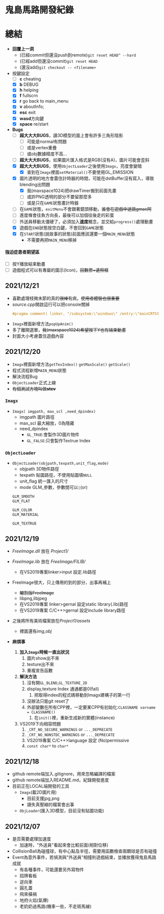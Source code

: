 # **鬼島馬路**開發紀錄
# 總結
* **回覆上一洞**
    * (已經commit但還沒push到remote)```git reset HEAD^ --hard```
    * (已經add但還沒commit)```git reset HEAD```
    * (還沒add)```git checkout -- <filename>```
* 按鍵設定
    - [ ] **c** cheating
    - [X] **b** DEBUG
    - [x] **h** helping
    - [x] **f** fullscrn
    - [X] **r** go back to main_menu
    - [X] **v** aboutInfo;
    - [x] **esc** exit
    - [x] **wasd**方向鍵
    - [x] **space** re/start
* **Bugs**
    - [ ] **超大大大BUGS**，讀3D模型的面上會有許多三角形陰影
        - [ ] 可能是normal有問題
        - [ ] 或是vertex重疊
        - [ ] 或obj數據精度不高...
    - [ ] **超大大大BUGS**，如果圖片匯入格式是RGB(沒有A)，圖片可能會歪斜
    - [X] **超大大大BUGS**，使用`ObjectLoader`之後使用`Imagx`，亮度會變暗
        - [X] 查到在`Imagx`裡面`setMaterial()`不要使用GL_EMISSION
    - [X] 圖片透明的地方會蓋住計時器的時間，可能在dstBuffer沒有寫入，導致blending出問題
        - [X] 我(maxspace1024)把drawTimer搬到前面先畫
        - [ ] 或許PNG透明的部分不要留那麼多  
        - [ ] 或是只在`GAME`狀態畫計時器
    - [ ] 在`GAME`狀態，`exitMenu`不會跟著鏡頭移動，~~誰會在遊戲中途跳gmae阿~~
    - [ ] 進度條會往負方向長，最後可以加個往後走的彩蛋
    - [ ] 外送員移動太僵硬了，必須加入**速度**概念，並交給`progress()`處理動畫
    - [X] 遊戲在`END`狀態按空白鍵，不會回到`GAME`狀態
    - [x] 在`START`狀態(說故事的狀態)前面應該還要一個`MAIN_MENU`狀態
        * 不需要再把`MAIN_MENU`移掉   

#### 強迫症患者期望區
- [ ] 按Y播放結束動畫
- [ ] 遊戲程式可以有專屬的圖示(Icon)，~~回數票+遺照框~~

## 2021/12/21
* 喜歡處理枝微末節的真的~~很棒~~有病，~~使用者體驗也很重要~~
* *source.cpp*開啟這行可以把console關掉
    ```c
    #pragma comment( linker, "/subsystem:\"windows\" /entry:\"mainCRTStartup\"" )
    ```
* `Imagx`裡面新增方法`popUpAnim()`
* 多了離開選單，~~我(maxspace1024)希望按下Y也有結束動畫~~
* 封面大小考慮蓋住遊戲內容

## 2021/12/20
* `Imagx`裡面新增方法`getTexIndex()` `getMaxScale()` `getScale()`
* 程式流程新增`MAIN_MENU`狀態
* 解決流程Bug
* `ObjectLoader`正式上線
* ~~有個測試方塊叫做**stev**~~

### `Imagx`
* `Imagx( imgpath, max_scl ,need_dpindex)`
    * imgpath 圖片路徑
    * max_scl 最大縮放，0為隱藏
    * need_dpindex
        * `GL_TRUE`:會製作3D圖片物件
        * `GL_FALSE`:只會製作Textrue Index

### `ObjectLoader`
* `ObjectLoader(objpath,texpath,unit_flag,mode)`
    * objpath 3D物件路徑
    * texpath 貼圖路徑，不使用貼圖填`NULL`
    * unit_flag 統一匯入的尺寸
    * mode GLM_參數，參數間可以`|`(or)
    ```C
    GLM_SMOOTH
    GLM_FLAT

    GLM_COLOR
    GLM_MATERIAL

    GLM_TEXTRUE
    ```


## 2021/12/19
* *FreeImage.dll* 放在 *Project1/*
* *FreeImage.lib* 放在 *FreeImage/FILIB/*
	* 在VS2019專案linker>input 設定.lib路徑
* FreeImage很大，只上傳用的到的部分，出事再補上
    * ~~閹割版FreeImage~~
	* libpng,libjpeg
	* 在VS2019專案 linker>gernal 設定static library(.lib)路徑
	* 在VS2019專案 C/C++>gernal 設定include library路徑
* 之後將所有美術檔案放在*Project1/assets*
    * 裡面還有*img*,*obj*

* **麻煩事**
    1. **加入`Imagx`時候一直出狀況**
        1. 圖片show出不來
        2. texture出不來
		1. 重複宣告函數
	1. **解決方法**
      	1. 沒有開`GL_BLEND`,`GL_TEXTURE_2D`
      	2. display,texture Index 通通都是0(fail)
         	1. 把取得index的程式碼移動到Imagx建構子的第一行
       	1. 沒辦法只能git reset了
       	2. 外部變數在所有CPP裡，一定要某CPP有初始化:`CLASSNAME varname = CLASSNAME()`
          	1. 在`init()`裡，重新生成新的實體(instance)
    1. VS2019下向相容問題
       1. `_CRT_NO_SECURE_WARNINGS` or `..._DEPRECATE`
       2. `_CRT_NO_NONSTDC_WARNINGS` or `..._DEPRECATE`
       3. VS2019專案 C/C++>language 設定 (No)permissive
       4. `const char*` to `char*`

## 2021/12/18
* github remote端加入.gitignore，用來忽略編譯的檔案
* github remote端加入README.md，紀錄開發進度
* 目前正在LOCAL端開發的工具
	* `Imagx`(載2D圖片用)
		* 目前支援jpg,png
		* 讀失真壓縮的檔案會出事
	* `ObjLoader`(匯入3D模型，目前沒有貼圖功能)

## 2021/12/07
* 是否需要處理加速度
	* 加速時，"外送員"看起來會比較前面(相對位移)
* CollisionBall為碰撞球，有中心點及半徑，需要用函數檢查兩顆球是否有碰撞
* Event為意外事件，若偵測與"外送員"相撞則遊戲結束，並播放獲得鬼島馬路成就
	* 有各種事件，可能還要另外寫物件
	* 招牌看板
	* 逆向車
	* 圓孔蓋
	* 飛來橫禍
	* 地府火焰(氣爆)
	* 老奶奶過馬路(機車一些，不走斑馬線)


